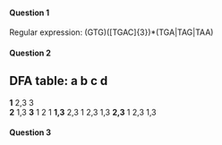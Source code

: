 #### Question 1
Regular expression: (GTG)(\[TGAC\]{3})\*(TGA|TAG|TAA)
[](./question_1.png)

#### Question 2
DFA table:
	a	b	c	d
------------------------------------
**1**	2,3		3	
**2**				1,3
**3**		1	2	1
**1,3**	2,3	1	2,3	1,3
**2,3**		1	2,3	1,3

#### Question 3
[](./question_3.png)

